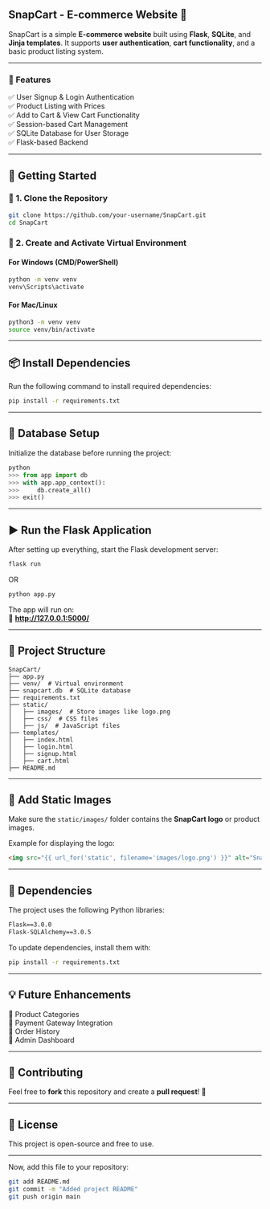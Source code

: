﻿
## **SnapCart - E-commerce Website** 🛒  

SnapCart is a simple **E-commerce website** built using **Flask**, **SQLite**, and **Jinja templates**. It supports **user authentication**, **cart functionality**, and a basic product listing system.  

---

### **📌 Features**  
✅ User Signup & Login Authentication  
✅ Product Listing with Prices  
✅ Add to Cart & View Cart Functionality  
✅ Session-based Cart Management  
✅ SQLite Database for User Storage  
✅ Flask-based Backend  

---

## **🚀 Getting Started**  

### **🔹 1. Clone the Repository**  
```bash
git clone https://github.com/your-username/SnapCart.git
cd SnapCart
```

### **🔹 2. Create and Activate Virtual Environment**  
#### **For Windows (CMD/PowerShell)**
```bash
python -m venv venv
venv\Scripts\activate
```
#### **For Mac/Linux**
```bash
python3 -m venv venv
source venv/bin/activate
```

---

## **📦 Install Dependencies**  
Run the following command to install required dependencies:  
```bash
pip install -r requirements.txt
```

---

## **💾 Database Setup**  
Initialize the database before running the project:  
```python
python
>>> from app import db
>>> with app.app_context():
>>>     db.create_all()
>>> exit()
```

---

## **▶️ Run the Flask Application**  
After setting up everything, start the Flask development server:  
```bash
flask run
```
OR  
```bash
python app.py
```
The app will run on:  
🔗 **http://127.0.0.1:5000/**  

---

## **📂 Project Structure**  

```
SnapCart/
├── app.py
├── venv/  # Virtual environment
├── snapcart.db  # SQLite database
├── requirements.txt
├── static/
│   ├── images/  # Store images like logo.png
│   ├── css/  # CSS files
│   ├── js/  # JavaScript files
├── templates/
│   ├── index.html
│   ├── login.html
│   ├── signup.html
│   ├── cart.html
├── README.md
```

---

## **📌 Add Static Images**  
Make sure the `static/images/` folder contains the **SnapCart logo** or product images.  

Example for displaying the logo:  
```html
<img src="{{ url_for('static', filename='images/logo.png') }}" alt="SnapCart Logo">
```

---

## **📜 Dependencies**  
The project uses the following Python libraries:  

```txt
Flask==3.0.0
Flask-SQLAlchemy==3.0.5
```

To update dependencies, install them with:  
```bash
pip install -r requirements.txt
```

---

## **💡 Future Enhancements**  
🔹 Product Categories  
🔹 Payment Gateway Integration  
🔹 Order History  
🔹 Admin Dashboard  

---

## **💖 Contributing**  
Feel free to **fork** this repository and create a **pull request**! 🚀  

---

## **📜 License**  
This project is open-source and free to use.  

---

Now, add this file to your repository:  
```bash
git add README.md
git commit -m "Added project README"
git push origin main
```

